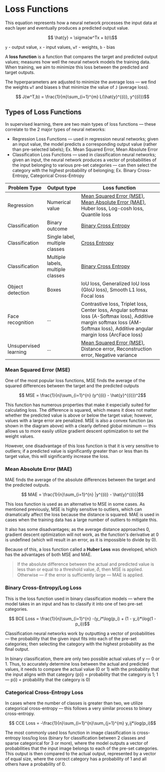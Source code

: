 # Loss Functions

This equation represents how a neural network processes the input data at each layer and eventually produces a predicted output value.
```math

\hat{y} = \sigma(w^Tx + b)\\
```
`y` - output value, `x` - input values, `wT` - weights, `b` - bias

A __loss function__ is a function that compares the target and predicted output values; measures how well the neural network models the training data. When training, we aim to minimize this loss between the predicted and target outputs.

The hyperparameters are adjusted to minimize the average loss — we find the weights `wT` and biases `b` that minimize the value of `J` (average loss).

```math

J(w^T,b) = \frac{1}{m}\sum_{i=1}^{m} L(\hat{y}^{(i)}, y^{(i)})
```

## Types of Loss Functions

In supervised learning, there are two main types of loss functions — these correlate to the 2 major types of neural networks:

- Regression Loss Functions — used in regression neural networks; given an input value, the model predicts a corresponding output value (rather than pre-selected labels); Ex. Mean Squared Error, Mean Absolute Error
- Classification Loss Functions — used in classification neural networks; given an input, the neural network produces a vector of probabilities of the input belonging to various pre-set categories — can then select the category with the highest probability of belonging; Ex. Binary Cross-Entropy, Categorical Cross-Entropy

| Problem Type | Output type | Loss function |
| --- | --- | --- |
| Regression | Numerical value | [Mean Squared Error (MSE)](#mean-squared-error-mse), [Mean Absolute Error (MAE)](#mean-absolute-error-mae), Huber loss, Log-cosh loss, Quantile loss|
| Classification | Binary outcome | [Binary Cross Entropy](#binary-cross-entropylog-loss) |
| Classification | Single label, multiple classes | [Cross Entropy](#categorical-cross-entropy-loss) |
| Classification | Multiple labels, multiple classes | [Binary Cross Entropy](#binary-cross-entropylog-loss) |
| Object detection | Boxes | IoU loss, Generalized IoU loss (GIoU loss), Smooth L1 loss, Focal loss | 
| Face recognition | ... | Contrastive loss, Triplet loss, Center loss, Angular softmax loss (A-Softmax loss), Additive margin softmax loss (AM-Softmax loss), Additive angular margin loss (ArcFace loss) |
| Unsupervised learning | ... | [Mean Squared Error (MSE)](#mean-squared-error-mse), Distance error, Reconstruction error, Negative variance |


### Mean Squared Error (MSE)

One of the most popular loss functions, MSE finds the average of the squared differences between the target and the predicted outputs

```math

MSE = \frac{1}{n}\sum_{i=1}^{n} (y^{(i)} - \hat{y}^{(i)})^2
```
This function has numerous properties that make it especially suited for calculating loss. The difference is squared, which means it does not matter whether the predicted value is above or below the target value; however, values with a large error are penalized. MSE is also a convex function (as shown in the diagram above) with a clearly defined global minimum — this allows us to more easily utilize gradient descent optimization to set the weight values.

However, one disadvantage of this loss function is that it is very sensitive to outliers; if a predicted value is significantly greater than or less than its target value, this will significantly increase the loss.

### Mean Absolute Error (MAE)

MAE finds the average of the absolute differences between the target and the predicted outputs.

```math

MAE = \frac{1}{n}\sum_{i=1}^{n} |y^{(i)} - \hat{y}^{(i)}|
```

This loss function is used as an alternative to MSE in some cases. As mentioned previously, MSE is highly sensitive to outliers, which can dramatically affect the loss because the distance is squared. MAE is used in cases when the training data has a large number of outliers to mitigate this.

It also has some disadvantages; as the average distance approaches 0, gradient descent optimization will not work, as the function's derivative at 0 is undefined (which will result in an error, as it is impossible to divide by 0).

Because of this, a loss function called a __Huber Loss__ was developed, which has the advantages of both MSE and MAE.
> If the absolute difference between the actual and predicted value is less than or equal to a threshold value, 𝛿, then MSE is applied. Otherwise — if the error is sufficiently large — MAE is applied.

### Binary Cross-Entropy/Log Loss

This is the loss function used in binary classification models — where the model takes in an input and has to classify it into one of two pre-set categories.

```math

BCE Loss = \frac{1}{n}\sum_{i=1}^{n} -(y_i*\log(p_i) + (1 - y_i)*\log(1 - p_i))
```

Classification neural networks work by outputting a vector of probabilities — the probability that the given input fits into each of the pre-set categories; then selecting the category with the highest probability as the final output.

In binary classification, there are only two possible actual values of y — 0 or 1. Thus, to accurately determine loss between the actual and predicted values, it needs to compare the actual value (0 or 1) with the probability that the input aligns with that category (p(i) = probability that the category is 1; 1 — p(i) = probability that the category is 0)

### Categorical Cross-Entropy Loss

In cases where the number of classes is greater than two, we utilize categorical cross-entropy — this follows a very similar process to binary cross-entropy.

```math

CCE Loss = -\frac{1}{n}\sum_{i=1}^{n}\sum_{j=1}^{m} y_ij*\log(p_i)
```

The most commonly used loss function in image classification is cross-entropy loss/log loss (binary for classification between 2 classes and sparse categorical for 3 or more), where the model outputs a vector of probabilities that the input image belongs to each of the pre-set categories. This output is then compared to the actual output, represented by a vector of equal size, where the correct category has a probability of 1 and all others have a probability of 0.
